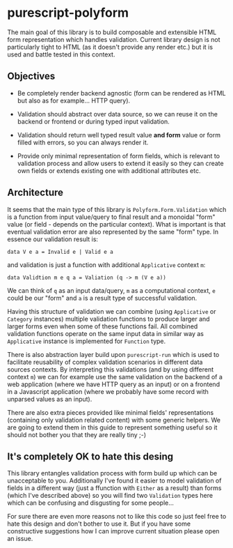 # purescript-polyform

The main goal of this library is to build composable and extensible HTML form representation which handles validation. Current library design is not particularly tight to HTML (as it doesn't provide any render etc.) but it is used and battle tested in this context.

## Objectives

  * Be completely render backend agnostic (form can be rendered as HTML but also as for example... HTTP query).

  * Validation should abstract over data source, so we can reuse it on the backend or frontend or during typed input validation.

  * Validation should return well typed result value __and form__ value or form filled with errors, so you can always render it.

  * Provide only minimal representation of form fields, which is relevant to validation process and allow users to extend it easily so they can create own fields or extends existing one with additional attributes etc.


## Architecture

  It seems that the main type of this library is `Polyform.Form.Validation` which is a function from input value/query to final result and a monoidal "form" value (or field - depends on the particular context). What is important is that eventual validation error are also represented by the same "form" type. In essence our validation result is:

    data V e a = Invalid e | Valid e a

and validation is just a function with additional `Applicative` context `m`:

    data Validtion m e q a = Valiation (q -> m (V e a))

  We can think of `q` as an input data/query, `m` as a computational context, `e` could be our "form" and `a` is a result type of successful validation.

  Having this structure of validation we can combine (using `Applicative` or `Category` instances) multiple validation functions to produce larger and larger forms even when some of these functions fail. All combined validation functions operate on the same input data in similar way as `Applicative` instance is implemented for `Function` type.

  There is also abstraction layer build upon `purescript-run` which is used to facilitate reusability of complex validation scenarios in different data sources contexts. By interpreting this validations (and by using different context `m`) we can for example use the same validation on the backend of a web application (where we have HTTP query as an input) or on a frontend in a Javascript application (where we probably have some record with unparsed values as an input).

  There are also extra pieces provided like minimal fields' representations (containing only validation related content) with some generic helpers. We are going to extend them in this guide to represent something useful so it should not bother you that they are really tiny ;-)


## It's completely OK to hate this desing

This library entangles validation process with form build up which can be unacceptable to you. Additionally I've found it easier to model validation of fields in a different way (just a ffunction with `Either` as a result) than forms (which I've described above) so you will find two `Validation` types here which can be confusing and disgusting for some people...

For sure there are even more reasons not to like this code so just feel free to hate this design and don't bother to use it. But if you have some constructive suggestions how I can improve current situation please open an issue.


